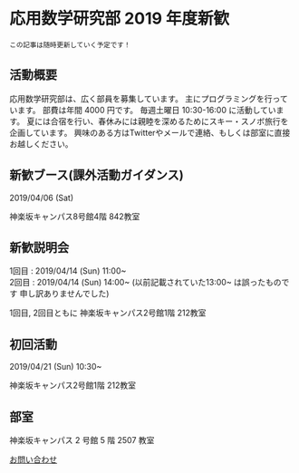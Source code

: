 # 応用数学研究部 2019 年度新歓

```info
この記事は随時更新していく予定です！
```

## 活動概要

応用数学研究部は、広く部員を募集しています。
主にプログラミングを行っています。
部費は年間 4000 円です。
毎週土曜日 10:30-16:00 に活動しています。
夏には合宿を行い、春休みには親睦を深めるためにスキー・スノボ旅行を企画しています。
興味のある方はTwitterやメールで連絡、もしくは部室に直接お越しください。

## 新歓ブース(課外活動ガイダンス)

2019/04/06 (Sat)

神楽坂キャンパス8号館4階 842教室

## 新歓説明会

1回目 : 2019/04/14 (Sun) 11:00~  
2回目 : 2019/04/14 (Sun) 14:00~ (以前記載されていた13:00~ は誤ったものです 申し訳ありませんでした)

1回目, 2回目ともに
神楽坂キャンパス2号館1階 212教室

## 初回活動

2019/04/21 (Sun) 10:30~ 

神楽坂キャンパス2号館1階 212教室

## 部室

神楽坂キャンパス 2 号館 5 階 2507 教室

[お問い合わせ](#contact?pretty)
